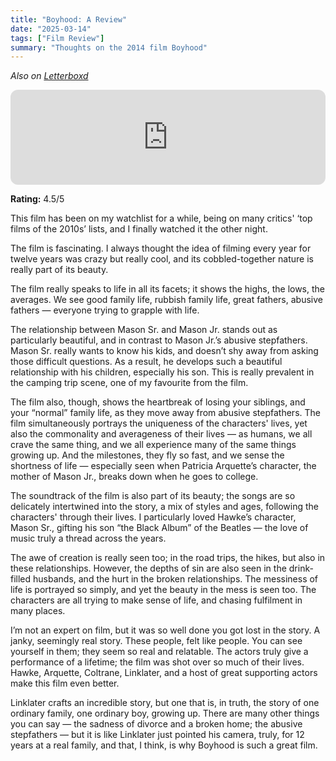 ```yaml
---
title: "Boyhood: A Review"
date: "2025-03-14"
tags: ["Film Review"]
summary: "Thoughts on the 2014 film Boyhood"
---
```

*Also on [Letterboxd](https://letterboxd.com/edapm/film/boyhood)*
<iframe title="Deep Blue by Arcade Fire (Spotify)" style="border-radius:12px" src="https://open.spotify.com/embed/track/4OtIszkveMtijHSIp3EP4d?utm_source=generator&theme=0" width="100%" height="152" frameBorder="0" allowfullscreen="" allow="autoplay; clipboard-write; encrypted-media; fullscreen; picture-in-picture" loading="lazy"></iframe>

**Rating:** 4.5/5

This film has been on my watchlist for a while, being on many critics' ‘top films of the 2010s’ lists, and I finally watched it the other night.

The film is fascinating. I always thought the idea of filming every year for twelve years was crazy but really cool, and its cobbled-together nature is really part of its beauty.

The film really speaks to life in all its facets; it shows the highs, the lows, the averages. We see good family life, rubbish family life, great fathers, abusive fathers — everyone trying to grapple with life.

The relationship between Mason Sr. and Mason Jr. stands out as particularly beautiful, and in contrast to Mason Jr.’s abusive stepfathers. Mason Sr. really wants to know his kids, and doesn’t shy away from asking those difficult questions. As a result, he develops such a beautiful relationship with his children, especially his son. This is really prevalent in the camping trip scene, one of my favourite from the film.

The film also, though, shows the heartbreak of losing your siblings, and your “normal” family life, as they move away from abusive stepfathers. The film simultaneously portrays the uniqueness of the characters' lives, yet also the commonality and averageness of their lives — as humans, we all crave the same thing, and we all experience many of the same things growing up. And the milestones, they fly so fast, and we sense the shortness of life — especially seen when Patricia Arquette’s character, the mother of Mason Jr., breaks down when he goes to college.

The soundtrack of the film is also part of its beauty; the songs are so delicately intertwined into the story, a mix of styles and ages, following the characters' through their lives. I particularly loved Hawke’s character, Mason Sr., gifting his son “the Black Album” of the Beatles — the love of music truly a thread across the years.

The awe of creation is really seen too; in the road trips, the hikes, but also in these relationships. However, the depths of sin are also seen in the drink-filled husbands, and the hurt in the broken relationships. The messiness of life is portrayed so simply, and yet the beauty in the mess is seen too. The characters are all trying to make sense of life, and chasing fulfilment in many places.

I’m not an expert on film, but it was so well done you got lost in the story. A janky, seemingly real story. These people, felt like people. You can see yourself in them; they seem so real and relatable. The actors truly give a performance of a lifetime; the film was shot over so much of their lives. Hawke, Arquette, Coltrane, Linklater, and a host of great supporting actors make this film even better.

Linklater crafts an incredible story, but one that is, in truth, the story of one ordinary family, one ordinary boy, growing up. There are many other things you can say — the sadness of divorce and a broken home; the abusive stepfathers — but it is like Linklater just pointed his camera, truly, for 12 years at a real family, and that, I think, is why Boyhood is such a great film.